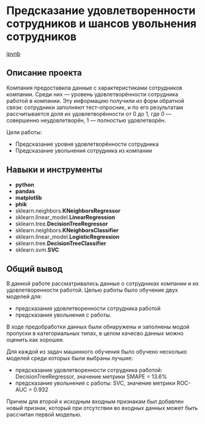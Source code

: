 # Предсказание удовлетворенности сотрудников и шансов увольнения сотрудников
[ipynb](https://github.com/aq2003/Portfolio/blob/main/Gold%20Recovery/P9_Portfolio.ipynb)

## Описание проекта

Компания предоставила данные с характеристиками сотрудников компании. Среди них — уровень удовлетворённости сотрудника работой в компании. Эту информацию получили из форм обратной связи: сотрудники заполняют тест-опросник, и по его результатам рассчитывается доля их удовлетворённости от 0 до 1, где 0 — совершенно неудовлетворён, 1 — полностью удовлетворён.

Цели работы:

- Предсказание уровня удовлетворённости сотрудника
- Предсказание увольнения сотрудника из компании

## Навыки и инструменты

- **python**
- **pandas**
- **matplotlib**
- **phik**
- sklearn.neighbors.**KNeighborsRegressor**
- sklearn.linear_model.**LinearRegression**
- sklearn.tree.**DecisionTreeRegressor**
- sklearn.neighbors.**KNeighborsClassifier**
- sklearn.linear_model.**LogisticRegression**
- sklearn.tree.**DecisionTreeClassifier**
- sklearn.svm.**SVC**

## 

## Общий вывод

В данной работе рассматривались данные о сотрудниках компании и их удовлетворенности работой. Целью работы было обучение двух моделей для:

- предсказания удовлетворенности сотрудника работой
- предсказания увольнения с работы.

В ходе предобработки данных были обнаружены и заполнены модой пропуски в категориальных типах, в целом качесво данных можно оценить как хорошее.

Для каждой из задач машинного обучения было обучено несколько моделей среди которых были выбраны лучшие:

- предсказание удовлетворенности сотрудника работой: DecisionTreeRegressor, значение метрики SMAPE = 13.6%
- предсказание увольнения с работы: SVC, значение метрики ROC-AUC = 0.932

Причем для второй к исходным входным признакам был добавлен новый признак, который при отсутствии во входных данных может быть рассчитан первой моделью.